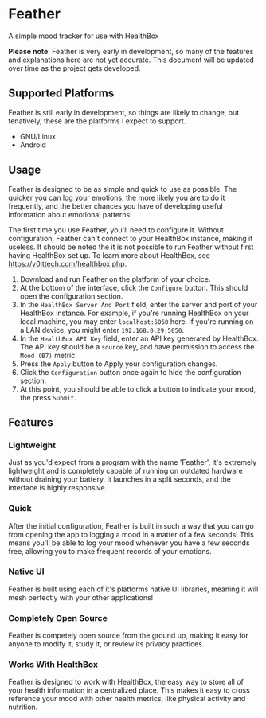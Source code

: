 # Feather

A simple mood tracker for use with HealthBox

**Please note**: Feather is very early in development, so many of the features and explanations here are not yet accurate. This document will be updated over time as the project gets developed.


## Supported Platforms

Feather is still early in development, so things are likely to change, but tenatively, these are the platforms I expect to support.

- GNU/Linux
- Android


## Usage

Feather is designed to be as simple and quick to use as possible. The quicker you can log your emotions, the more likely you are to do it frequently, and the better chances you have of developing useful information about emotional patterns!

The first time you use Feather, you'll need to configure it. Without configuration, Feather can't connect to your HealthBox instance, making it useless. It should be noted the it is not possible to run Feather without first having HealthBox set up. To learn more about HealthBox, see <https://v0lttech.com/healthbox.php>.

1. Download and run Feather on the platform of your choice.
2. At the bottom of the interface, click the `Configure` button. This should open the configuration section.
3. In the `HealthBox Server And Port` field, enter the server and port of your HealthBox instance. For example, if you're running HealthBox on your local machine, you may enter `localhost:5050` here. If you're running on a LAN device, you might enter `192.168.0.29:5050`.
4. In the `HealthBox API Key` field, enter an API key generated by HealthBox. The API key should be a `source` key, and have permission to access the `Mood (B7)` metric.
5. Press the `Apply` button to Apply your configuration changes.
6. Click the `Configuration` button once again to hide the configuration section.
7. At this point, you should be able to click a button to indicate your mood, the press `Submit`.


## Features

### Lightweight

Just as you'd expect from a program with the name 'Feather', it's extremely lightweight and is completely capable of running on outdated hardware without draining your battery. It launches in a split seconds, and the interface is highly responsive.

### Quick

After the initial configuration, Feather is built in such a way that you can go from opening the app to logging a mood in a matter of a few seconds! This means you'll be able to log your mood whenever you have a few seconds free, allowing you to make frequent records of your emotions.

### Native UI

Feather is built using each of it's platforms native UI libraries, meaning it will mesh perfectly with your other applications!

### Completely Open Source

Feather is competely open source from the ground up, making it easy for anyone to modify it, study it, or review its privacy practices.

### Works With HealthBox

Feather is designed to work with HealthBox, the easy way to store all of your health information in a centralized place. This makes it easy to cross reference your mood with other health metrics, like physical activity and nutrition.
